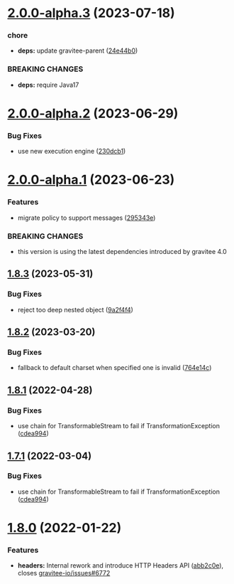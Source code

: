 # [2.0.0-alpha.3](https://github.com/gravitee-io/gravitee-policy-xml-json/compare/2.0.0-alpha.2...2.0.0-alpha.3) (2023-07-18)


### chore

* **deps:** update gravitee-parent ([24e44b0](https://github.com/gravitee-io/gravitee-policy-xml-json/commit/24e44b0863659075efa262fc1b4b0bfd17b44a9f))


### BREAKING CHANGES

* **deps:** require Java17

# [2.0.0-alpha.2](https://github.com/gravitee-io/gravitee-policy-xml-json/compare/2.0.0-alpha.1...2.0.0-alpha.2) (2023-06-29)


### Bug Fixes

* use new execution engine ([230dcb1](https://github.com/gravitee-io/gravitee-policy-xml-json/commit/230dcb196ca5eb637c27f155ffeda0d196b6a307))

# [2.0.0-alpha.1](https://github.com/gravitee-io/gravitee-policy-xml-json/compare/1.8.3...2.0.0-alpha.1) (2023-06-23)


### Features

* migrate policy to support messages ([295343e](https://github.com/gravitee-io/gravitee-policy-xml-json/commit/295343e5c94898f6c6ced39b0a7e4dcfaf7cd651))


### BREAKING CHANGES

* this version is using the latest dependencies introduced by gravitee 4.0

## [1.8.3](https://github.com/gravitee-io/gravitee-policy-xml-json/compare/1.8.2...1.8.3) (2023-05-31)


### Bug Fixes

* reject too deep nested object ([9a2f4f4](https://github.com/gravitee-io/gravitee-policy-xml-json/commit/9a2f4f4e177196fefd08ad9eac7320edaf39709c))

## [1.8.2](https://github.com/gravitee-io/gravitee-policy-xml-json/compare/1.8.1...1.8.2) (2023-03-20)


### Bug Fixes

* fallback to default charset when specified one  is invalid ([764e14c](https://github.com/gravitee-io/gravitee-policy-xml-json/commit/764e14c1e56aa96e7db4a00a2f290da4f6ccb984))

## [1.8.1](https://github.com/gravitee-io/gravitee-policy-xml-json/compare/1.8.0...1.8.1) (2022-04-28)


### Bug Fixes

* use chain for TransformableStream to fail if TransformationException ([cdea994](https://github.com/gravitee-io/gravitee-policy-xml-json/commit/cdea9940b99d7b1d3f2d7749ba06a6d35accf2d9))

## [1.7.1](https://github.com/gravitee-io/gravitee-policy-xml-json/compare/1.7.0...1.7.1) (2022-03-04)


### Bug Fixes

* use chain for TransformableStream to fail if TransformationException ([cdea994](https://github.com/gravitee-io/gravitee-policy-xml-json/commit/cdea9940b99d7b1d3f2d7749ba06a6d35accf2d9))

# [1.8.0](https://github.com/gravitee-io/gravitee-policy-xml-json/compare/1.7.0...1.8.0) (2022-01-22)


### Features

* **headers:** Internal rework and introduce HTTP Headers API ([abb2c0e](https://github.com/gravitee-io/gravitee-policy-xml-json/commit/abb2c0e8bd73a2880ba9d4f4d7530593fe8a6515)), closes [gravitee-io/issues#6772](https://github.com/gravitee-io/issues/issues/6772)
